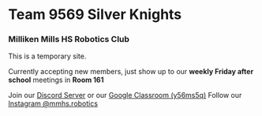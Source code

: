 # Team 9569 Silver Knights
### Milliken Mills HS Robotics Club

This is a temporary site.

Currently accepting new members, just show up to our **weekly Friday after school** meetings in **Room 161**

Join our [Discord Server](https://discord.gg/kfQA43ZG)
or our [Google Classroom (y56ms5q)](https://classroom.google.com/c/MjI3MTgxMDQzOTFa?cjc=y56ms5q)
Follow our [Instagram @mmhs.robotics](https://www.instagram.com/mmhs.robotics/)
